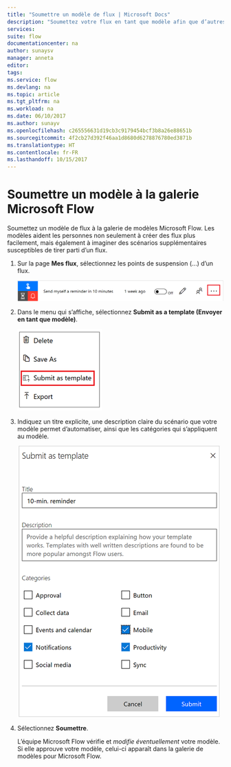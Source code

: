 ```yaml
---
title: "Soumettre un modèle de flux | Microsoft Docs"
description: "Soumettez votre flux en tant que modèle afin que d’autres organisations puissent le trouver dans la galerie de modèles et utiliser le flux que vous avez créé."
services: 
suite: flow
documentationcenter: na
author: sunaysv
manager: anneta
editor: 
tags: 
ms.service: flow
ms.devlang: na
ms.topic: article
ms.tgt_pltfrm: na
ms.workload: na
ms.date: 06/10/2017
ms.author: sunayv
ms.openlocfilehash: c265556631d19cb3c9179454bcf3b8a26e88651b
ms.sourcegitcommit: 4f2cb27d392f46aa1d8680d6278876780ed3871b
ms.translationtype: HT
ms.contentlocale: fr-FR
ms.lasthandoff: 10/15/2017
---
```

# <a name="submit-a-template-to-the-microsoft-flow-gallery"></a>Soumettre un modèle à la galerie Microsoft Flow
Soumettez un modèle de flux à la galerie de modèles Microsoft Flow. Les modèles aident les personnes non seulement à créer des flux plus facilement, mais également à imaginer des scénarios supplémentaires susceptibles de tirer parti d’un flux. 

1. Sur la page **Mes flux**, sélectionnez les points de suspension (...) d’un flux.
   
    ![Bouton Points de suspension](./media/publish-a-template/ellipsis-button.png)
2. Dans le menu qui s’affiche, sélectionnez **Submit as a template (Envoyer en tant que modèle)**.
   
    ![Menu contextuel](./media/publish-a-template/context-menu.png)
3. Indiquez un titre explicite, une description claire du scénario que votre modèle permet d’automatiser, ainsi que les catégories qui s’appliquent au modèle.
   
    ![Options de modèle](./media/publish-a-template/template-options.png)
4. Sélectionnez **Soumettre**.
   
     L’équipe Microsoft Flow vérifie et *modifie éventuellement* votre modèle. Si elle approuve votre modèle, celui-ci apparaît dans la galerie de modèles pour Microsoft Flow.

